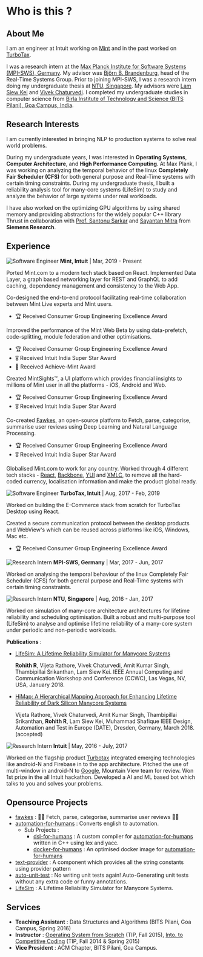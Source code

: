 # Who is this ?

## About Me

I am an engineer at Intuit working on [Mint](https://www.mint.com) and in the past worked on [TurboTax](https://turbotax.intuit.com).

I was a research intern at the [Max Planck Institute for Software Systems (MPI-SWS), Germany](https://www.mpi-sws.org). My advisor was [Björn B. Brandenburg](https://people.mpi-sws.org/\~bbb/), head of the Real-Time Systems Group. Prior to joining MPI-SWS, I was a research intern doing my undergraduate thesis at [NTU, Singapore](http://www.ntu.edu.sg/Pages/home.aspx). My advisors were [Lam Siew Kei](http://www.ntu.edu.sg/home/assklam/) and [Vivek Chaturvedi](http://www.ntu.edu.sg/home/vchaturvedi/). I completed my undergraduate studies in computer science from [Birla Institute of Technology and Science (BITS Pilani), Goa Campus, India](http://www.bits-pilani.ac.in).

## Research Interests

I am currently interested in bringing NLP to production systems to solve real world problems.

During my undergraduate years, I was interested in **Operating Systems**, **Computer Architecture**, and **High Performance Computing**. At Max Plank, I was working on analyzing the temporal behavior of the linux **Completely Fair Scheduler (CFS)** for both general purpose and Real-Time systems with certain timing constraints. During my undergraduate thesis, I built a reliability analysis tool for many-core systems (LifeSim) to study and analyze the behavior of large systems under real workloads.

I have also worked on the optimizing GPU algorithms by using shared memory and providing abstractions for the widely popular C++ library Thrust in collaboration with [Prof. Santonu Sarkar](http://www.bits-pilani.ac.in/goa/santonus/profile) and [Sayantan Mitra](https://www.linkedin.com/in/mitrasayantan/) from **Siemens Research**.

## Experience

![Software Engineer](https://img.shields.io/badge/Software-Engineer-blue.svg?style=for-the-badge) **Mint, Intuit** | Mar, 2019 - Present

Ported Mint.com to a modern tech stack based on React. Implemented Data Layer, a graph based networking layer for REST and GraphQL to add caching, dependency management and consistency to the Web App.&#x20;

Co-designed the end-to-end protocol facilitating real-time collaboration between Mint Live experts and Mint users.

* 🏆 Received Consumer Group Engineering Excellence Award

Improved the performance of the Mint Web Beta by using data-prefetch, code-splitting, module federation and other optimisations.

* 🏆 Received Consumer Group Engineering Excellence Award
* 🎖️ Received Intuit India Super Star Award
* 🏅 Received Achieve-Mint Award

Created MintSights™, a UI platform which provides financial insights to millions of Mint user in all the platforms - iOS, Android and Web.

* 🏆 Received Consumer Group Engineering Excellence Award
* 🎖️ Received Intuit India Super Star Award

Co-created [Fawkes](https://github.com/intuit/fawkes), an open-source platform to Fetch, parse, categorise, summarise user reviews using Deep Learning and Natural Language Processing.

* 🏆 Received Consumer Group Engineering Excellence Award
* 🎖️ Received Intuit India Super Star Award

Globalised Mint.com to work for any country. Worked through 4 different tech stacks - [React](https://reactjs.org), [Backbone](https://backbonejs.org), [YUI](https://clarle.github.io/yui3/) and [XMLC](https://www.linuxjournal.com/article/4783), to remove all the hard-coded currency, localisation information and make the product global ready.

![Software Engineer](https://img.shields.io/badge/Software-Engineer-blue.svg?style=for-the-badge) **TurboTax, Intuit** | Aug, 2017 - Feb, 2019

Worked on building the E-Commerce stack from scratch for TurboTax Desktop using React.

Created a secure communication protocol between the desktop products and WebView's which can be reused across platforms like iOS, Windows, Mac etc.

* 🏆 Received Consumer Group Engineering Excellence Award

![Research Intern](https://img.shields.io/badge/research-intern-blue.svg?style=for-the-badge) **MPI-SWS, Germany** | Mar, 2017 - Jun, 2017

Worked on analysing the temporal behaviour of the linux Completely Fair Scheduler (CFS) for both general purpose and Real-Time systems with certain timing constraints.

![Research Intern](https://img.shields.io/badge/research-intern-blue.svg?style=for-the-badge) **NTU, Singapore** | Aug, 2016 - Jan, 2017

Worked on simulation of many-core architecture architectures for lifetime reliability and scheduling optimisation. Built a robust and multi-purpose tool (LifeSim) to analyse and optimise lifetime reliability of a many-core system under periodic and non-periodic workloads.

**Publications** :

*   [LifeSim: A Lifetime Reliability Simulator for Manycore Systems](http://ieeexplore.ieee.org/document/8301711/)

    **Rohith R**, Vijeta Rathore, Vivek Chaturvedi, Amit Kumar Singh, Thambipillai Srikanthan, Lam Siew Kei. IEEE Annual Computing and Communication Workshop and Conference (CCWC), Las Vegas, NV, USA, January 2018.
*   [HiMap: A Hierarchical Mapping Approach for Enhancing Lifetime Reliability of Dark Silicon Manycore Systems](https://ieeexplore.ieee.org/document/8342153)

    Vijeta Rathore, Vivek Chaturvedi, Amit Kumar Singh, Thambipillai Srikanthan, **Rohith R**, Lam Siew Kei, Muhammad Shafique IEEE Design, Automation and Test in Europe (DATE), Dresden, Germany, March 2018. (accepted)

![Research Intern](https://img.shields.io/badge/software--dev-intern-blue.svg?style=for-the-badge) **Intuit** | May, 2016 - July, 2017

Worked on the flagship product [Turbotax](https://turbotax.intuit.com) integrated emerging technologies like android-N and Firebase in to the app architecture. Pitched the use of multi-window in android-N to [Google](https://www.google.com), Mountain View team for review. Won 1st prize in the all Intuit hackathon. Developed a AI and ML based bot which talks to you and solves your problems.

## Opensource Projects

* [fawkes](https://github.com/intuit/fawkes) : 🚀🚀 Fetch, parse, categorise, summarise user reviews 🚀🚀
* [automation-for-humans](https://github.com/intuit/automation-for-humans) : Converts english to automation.
  * Sub Projects :
    * [dsl-for-humans](https://github.com/automation-for-humans/dsl) : A custom compiler for [automation-for-humans](https://github.com/intuit/automation-for-humans) written in C++ using lex and yacc.
    * [docker-for-humans](https://github.com/automation-for-humans/docker-image) : An optimised docker image for  [automation-for-humans](https://github.com/intuit/automation-for-humans)
* [text-provider](https://github.com/intuit/text-provider) : A component which provides all the string constants using provider pattern
* [auto-unit-test](https://github.com/MadaraUchiha-314/auto-unit-test) : No writing unit tests again! Auto-Generating unit tests without any extra code or funny annotations.
* [LifeSim](https://github.com/MadaraUchiha-314/LifeSim) : A Lifetime Reliability Simulator for Manycore Systems.



## Services

* **Teaching Assistant** : Data Structures and Algorithms (BITS Pilani, Goa Campus, Spring 2016)
* **Instructor** : [Operating System from Scratch](https://github.com/MadaraUchiha-314/TIP-OSFS) (TIP, Fall 2015), [Into. to Competitive Coding](http://bits-tip.github.io) (TIP, Fall 2014 & Spring 2015)
* **Vice President** : ACM Chapter, BITS Pilani, Goa Campus.
